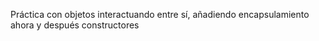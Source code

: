 Práctica con objetos interactuando entre sí, añadiendo encapsulamiento ahora y después constructores 
